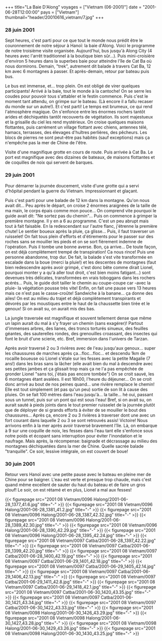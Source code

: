 +++
title="La Baie D'Along"
voyages = ["Vietnam (06-2001)"]
date = "2001-06-28T12:00:00"
pays = ["Vietnam"]
thumbnail="header/20010616_vietnam/7.jpg"
+++
### 28 juin 2001

Sept heures, c'est parti pour ce que tout le monde nous prédit être le couronnement 
de notre séjour à Hanoï: la baie d'Along. Voici le programme de notre troisième 
visite organisée. Aujourd'hui, bus jusqu'à Along City (4 heures avec l'arrêt 
traditionnel à la boutique bien sûr...). Puis mini-croisière d'environ 5 heures 
dans la superbes baie pour atteindre l'île de Cat Ba où nous dormirons. Demain, 
"trek", autrement dit balade à travers Cat Ba, 12 km avec 6 montagnes à passer. 
Et après-demain, retour par bateau puis bus.

Le bus est immense, et... trop plein. On est obligé de virer quelques participants! 
Arrivé à la baie, tout le monde à la cantoche! On se serre les coudes pour pouvoir 
tous s'attabler et le festin commence. Puis c'est le moment tant attendu, on 
grimpe sur le bateau. (Là encore il a fallu recaser du monde sur un autre!). 
Et c'est parti! Le temps est brumeux, ce qui rend l'atmosphère magique. On s'enfonce 
entre les énormes rochers tantôt arides et déchiquetés tantôt recouverts de 
végétation. Ils sont majestueux et la grisaille du ciel les rend mystérieux. 
On croise quelques maisons flottantes, puis carrément un village flottant avec 
chiens, antennes télé, hamacs, terrasses, des élevages d'huîtres perlières, 
des pêcheurs. Les blocs de pierres ne sont peut-être pas habités (sauf exceptions) 
mais ça n'empêche pas la mer de Chine de l'être. 

Visite d'une magnifique grotte en cours de route. Puis arrivée à Cat Ba. Le 
port est magnifique avec des dizaines de bateaux, de maisons flottantes et de 
coquilles de noix qui servent de barques.

### 29 juin 2001

Pour démarrer la journée doucement, visite d'une grotte qui a servi d'hôpital 
pendant la guerre du Vietnam. Impressionnant et glaçant.

Puis c'est parti pour une balade de 12 km dans la montagne. Qu'on nous avait 
dit... Peu après le départ, on croise 2 énormes araignées de la taille de ma 
main, le corps épais comme mon pouce... On comprend vite pourquoi le guide avait 
dit: "Ne sortez pas du chemin"... Puis on commence à grimper la première montagne. 
Il y en a 6 au programme. C'est un peu abrupt mais tout à fait faisable. En 
la redescendant sur l'autre flanc, j'étrenne la première chute! Le sentier boueux 
après la pluie, ça glisse... Puis, il faut traverser un ruisselet! On fait tous 
plein d'efforts et d'étirements pour le passer sur des roches sans se mouiller 
les pieds et on se sort fièrement indemne de l'opération. Puis il tombe une 
bonne averse. Bon, ça arrive... De toute façon, on est déjà complètement trempé 
de transpiration! Ca nous rince! Puis une personne abandonne, trop dur. De fait, 
la balade s'est vite transformée en escalade dans la boue (merci la pluie!) 
et les descentes de montagnes (faut bien redescendre après avoir grimpé, c'est 
donc bête comme dirait Lionel, pourquoi monter y a qu'à aller tout droit, c'est 
bien moins fatigant...) sont devenues très délicates, transformées en vrais 
toboggans dans les rochers acérés... Puis, le guide doit tailler le chemin au 
coupe-coupe car -avec la pluie- la végétation pousse très vite! Enfin, on fait 
une pause vers 13 heures mais ce n'est pas le casse-croûte! Sandwiche à la banane... 
ça donne des ailes! On est au milieu du trajet et déjà complètement transpirants 
et dévorés par les moustiques entre le haut de la chaussette bien tirée et le 
genoux! Si on avait su, on aurait mis des bas.

La jungle traversée est magnifique et souvent tellement dense que même un lapin 
aurait du mal à s'y frayer un chemin (sans exagérer)! Partout d'immenses arbres, 
des lianes, des troncs torturés sinueux, des feuilles géantes, des sauterelles 
rondes, des grenouilles croassant, des insectes qui font le bruit d'une scierie, 
etc. Bref, immersion dans l'univers de Tarzan. 

Après avoir traversé 2 ou 3 rivières avec de l'eau jusqu'aux genoux... super 
les chaussures de marches après ça...floc...floc... et descendu 1km de rocaille 
boueuse où Lionel s'étale sur les fesses avec la petite Magalie (7 ans!) dans 
les bras sans la lâcher (elle avait bien du mal à descendre avec ses petites 
jambes et ça glissait trop mais ça ne l'a pas empêchée de gronder Lionel "sans 
toi, j'étais pas encore tombée") On se croit sauvé, les 6 montagnes étant avalées. 
Il est 16h00, l'heure du déjeuner... On se croit donc arrivé au bout de nos 
peines quand... une rivière remplace le chemin! Elle est tout simplement (et 
pas qu'un peu) sortie de son lit à cause des pluies. On se fait 100 mètres dans 
l'eau jusqu'à... la taille... hé oui, passant sous un tunnel, puis sur un pont 
qui est sous l'eau! Bref, si on avait su, on aurait sauté à pieds joints dans 
le tout premier ruisselet de la journée plutôt que de déployer de si grands 
efforts à éviter de se mouiller le bout des chaussures... Après ça, encore 2 
ou 3 rivières à traverser dont une avec un fort courant dans laquelle 2 ou 3 
se sont retrouvés assis! Victoire! Nous arrivons enfin à la mer après avoir 
traversé bravement l'île. Là, on embarque à 9 sur une coquille de noix, les 
fesses dans l'eau tant elle s'enfonce sous notre poids et écopant sans interruption 
pour éviter l'inondation et le naufrage. Mais après, la récompense: baignade 
et décrassage au milieu des montagnes déchiquetées dans la mer de Chine. Quelle 
sacrée balade "tranquille". Ce soir, lessive intégrale, on est couvert de boue! 


### 30 juin 2001

Retour vers Hanoï avec une petite pause avec le bateau en pleine mer de Chine 
pour se baigner. L'eau est verte et presque trop chaude, mais c'est quand même 
excellent de sauter du haut du bateau et de faire un gros plouf! Le soir, on 
est rétamé et en plus, Lionel a mal aux fesses! 


<div id="TOTO">{{< figurepage src="2001 08 Vietnam/0096 Halong/2001-06-28_1377_41.6.jpg" title="-"  >}}
{{< figurepage src="2001 08 Vietnam/0096 Halong/2001-06-28_1381_41.2.jpg" title="-"  >}}
{{< figurepage src="2001 08 Vietnam/0096 Halong/2001-06-28_1387_42.32.jpg" title="-"  >}}
{{< figurepage src="2001 08 Vietnam/0096 Halong/2001-06-28_1389_42.30.jpg" title="-"  >}}
{{< figurepage src="2001 08 Vietnam/0096 Halong/2001-06-28_1390_42.29.jpg" title="-"  >}}
{{< figurepage src="2001 08 Vietnam/0096 Halong/2001-06-28_1395_42.24.jpg" title="-"  >}}
{{< figurepage src="2001 08 Vietnam/0097 Catba/2001-06-28_1397_42.22.jpg" title="-"  >}}
{{< figurepage src="2001 08 Vietnam/0097 Catba/2001-06-28_1399_42.20.jpg" title="-"  >}}
{{< figurepage src="2001 08 Vietnam/0097 Catba/2001-06-28_1400_42.19.jpg" title="-"  >}}
{{< figurepage src="2001 08 Vietnam/0097 Catba/2001-06-29_1401_42.18.jpg" title="-"  >}}
{{< figurepage src="2001 08 Vietnam/0097 Catba/2001-06-29_1405_42.14.jpg" title="-"  >}}
{{< figurepage src="2001 08 Vietnam/0097 Catba/2001-06-29_1406_42.13.jpg" title="-"  >}}
{{< figurepage src="2001 08 Vietnam/0097 Catba/2001-06-29_1411_42.8.jpg" title="-"  >}}
{{< figurepage src="2001 08 Vietnam/0097 Catba/2001-06-29_1418_42.1.jpg" title="-"  >}}
{{< figurepage src="2001 08 Vietnam/0097 Catba/2001-06-30_1420_43.35.jpg" title="-"  >}}
{{< figurepage src="2001 08 Vietnam/0097 Catba/2001-06-30_1421_43.34.jpg" title="-"  >}}
{{< figurepage src="2001 08 Vietnam/0097 Catba/2001-06-30_1422_43.33.jpg" title="-"  >}}
{{< figurepage src="2001 08 Vietnam/0098 Halong/2001-06-30_1426_43.29.jpg" title="-"  >}}
{{< figurepage src="2001 08 Vietnam/0098 Halong/2001-06-30_1427_43.28.jpg" title="-"  >}}
{{< figurepage src="2001 08 Vietnam/0098 Halong/2001-06-30_1429_43.26.jpg" title="-"  >}}
{{< figurepage src="2001 08 Vietnam/0098 Halong/2001-06-30_1430_43.25.jpg" title="-"  >}}
</DIV>


